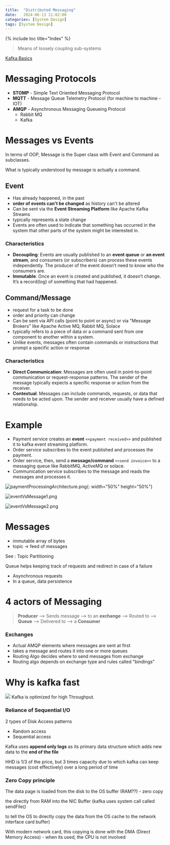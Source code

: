 ```yaml
---
title:  "Distributed Messaging"
date:   2024-06-13 11:02:00
categories: [System Design]
tags: [System Design]
---
```


{% include toc title="Index" %}

> Means of loosely coupling sub-systems

[Kafka Basics](https://nitinkc.github.io/microservices/essential-kafka/)

# Messaging Protocols
- **STOMP** - Simple Text Oriented Messaging Protocol
- **MQTT** - Message Queue Telemetry Protocol (for machine to machine - IOT)
- **AMQP** - Asynchronous Messaging Queueing Protocol
  - Rabbit MQ 
  - Kafka

# Messages vs Events
In terms of OOP, Message is the Super class with Event and Command as
subclasses.

What is typically understood by message is actually a command.

## Event
- Has already happened, in the past
- **order of events can't be changed** as history can't be altered
- Can be sent via the **Event Streaming Platform** like Apache Kafka Streams
- typically represents a state change
- Events are often used to indicate that something has occurred in the system
  that other parts of the system might be interested in.

### Characteristics
- **Decoupling**: Events are usually published to an **event queue** or **an
  event stream**,
  and consumers (or subscribers) can process these events independently.
  The producer of the event doesn’t need to know who the consumers are.
- **Immutable**: Once an event is created and published, it doesn’t change.
  It’s a record(log) of something that had happened.

## Command/Message
- request for a task to be done
- order and priority can change
- Can be sent via API calls (point to point or async) or via "Message Brokers"
  like Apache Active MQ, Rabbit MQ, Solace
- typically refers to a piece of data or a command sent from one component to
  another within a system.
- Unlike events, messages often contain commands or instructions that prompt a
  specific action or response

### Characteristics
- **Direct Communication**: Messages are often used in point-to-point
  communication or request-response patterns. The sender of the message
  typically expects a specific response or action from the receiver.
- **Contextual**: Messages can include commands, requests, or data that needs to
  be acted upon.
  The sender and receiver usually have a defined relationship.

# Example
- Payment service creates an **event** `<<payment received>>` and published it
  to kafka event streaming platform.
- Order service subscribes to the event published and processes the payment.
- Order service, then, send a **message/command** `<<send invoice>>` to a
  messaging queue like RabbitMQ, ActiveMQ or solace.
- Communication service subscribes to the message and reads the messages and
  processes it.

![paymentProcessingArchitecture.png](../../assets/images/paymentProcessingArchitecture.png){:
width="50%" height="50%"}

![eventVsMessage1.png](../../assets/images/eventVsMessage1.png)

![eventVsMessage2.png](../../assets/images/eventVsMessage2.png)

# Messages
- immutable array of bytes
- topic -> feed of messages

See : Topic Partitioning

Queue helps keeping track of requests and redirect in case of a failure

- Asynchronous requests
- In a queue, data persistence

# 4 actors of Messaging
> **Producer** --> Sends message --> to an **exchange** --> Routed to --> **Queue** --> Delivered to --> a **Consumer**

### Exchanges
- Actual AMQP elements where messages are sent at first
- takes a message and routes it into one or more queues
- Routing Algo decides where to send messages from exchange
- Routing algo depends on exchange type and rules called "bindings"

# Why is kafka fast

![](https://www.youtube.com/watch?v=UNUz1-msbOM)
Kafka is optimized for high Throughput.

### Reliance of Sequential I/O

2 types of Disk Access patterns

- Random access
- Sequential access

Kafka uses **append only logs** as its primary data structure which adds new
data to the **end of the file**

HHD is 1/3 of the price, but 3 times capacity due to which kafka can keep
messages (cost effectively) over a long period of time

### Zero Copy principle
The data page is loaded from the disk to the OS buffer (RAM??) - zero copy

the directly from RAM into the NIC Buffer (kafka uses system call called
sendFile()

to tell the OS to directly copy the data from the OS cache to the network
interface card buffer)

With modern network card, this copying is done with the DMA (Direct Memory
Access) - when its used, the CPU is not involved